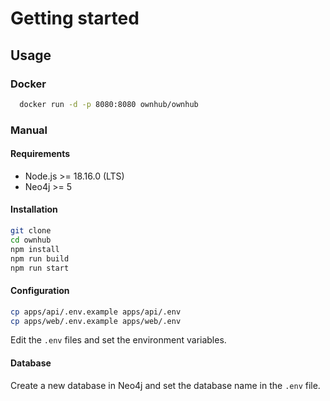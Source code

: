 # Getting started

## Usage

### Docker

```bash
  docker run -d -p 8080:8080 ownhub/ownhub
```

### Manual

#### Requirements

- Node.js >= 18.16.0 (LTS)
- Neo4j >= 5

#### Installation

```bash
git clone
cd ownhub
npm install
npm run build
npm run start
```

#### Configuration

```bash
cp apps/api/.env.example apps/api/.env
cp apps/web/.env.example apps/web/.env
```

Edit the `.env` files and set the environment variables.

#### Database

Create a new database in Neo4j and set the database name in the `.env` file.
